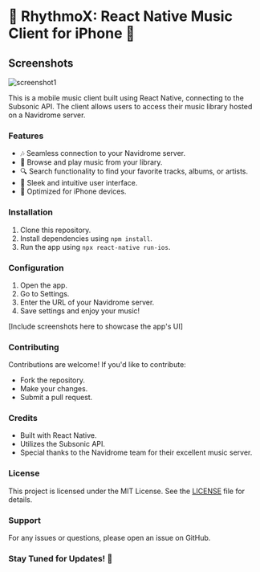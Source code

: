 # 🎵 RhythmoX: React Native Music Client for iPhone 📱

## Screenshots

![screenshot1](https://github.com/ECarry/RhythmoX-music-player/blob/main/screenshots/shot1.png?raw=true&height=500)

This is a mobile music client built using React Native, connecting to the Subsonic API. The client allows users to access their music library hosted on a Navidrome server.

### Features

- 🎶 Seamless connection to your Navidrome server.
- 📁 Browse and play music from your library.
- 🔍 Search functionality to find your favorite tracks, albums, or artists.
- 🎨 Sleek and intuitive user interface.
- 📲 Optimized for iPhone devices.

### Installation

1. Clone this repository.
2. Install dependencies using `npm install`.
3. Run the app using `npx react-native run-ios`.

### Configuration

1. Open the app.
2. Go to Settings.
3. Enter the URL of your Navidrome server.
4. Save settings and enjoy your music!

[Include screenshots here to showcase the app's UI]

### Contributing

Contributions are welcome! If you'd like to contribute:

- Fork the repository.
- Make your changes.
- Submit a pull request.

### Credits

- Built with React Native.
- Utilizes the Subsonic API.
- Special thanks to the Navidrome team for their excellent music server.

### License

This project is licensed under the MIT License. See the [LICENSE](LICENSE) file for details.

### Support

For any issues or questions, please open an issue on GitHub.

### Stay Tuned for Updates! 🎉
